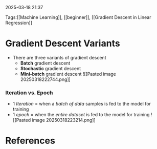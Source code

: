 2025-03-18 21:37


Tags:[[Machine Learning]], [[beginner]], [[Gradient Descent in Linear Regression]]

# Gradient Descent Variants

- There are three variants of gradient descent
	- **Batch** gradient descent
	- **Stochastic** gradient descent
	- **Mini-batch** gradient descent
![[Pasted image 20250318222744.png]]

### Iteration vs. Epoch
- 1 *Iteration* = when a *batch of data* samples is fed to the model for training
- 1 *epoch* = when the *entire dataset* is fed to the model for training
![[Pasted image 20250318223214.png]]
# References
